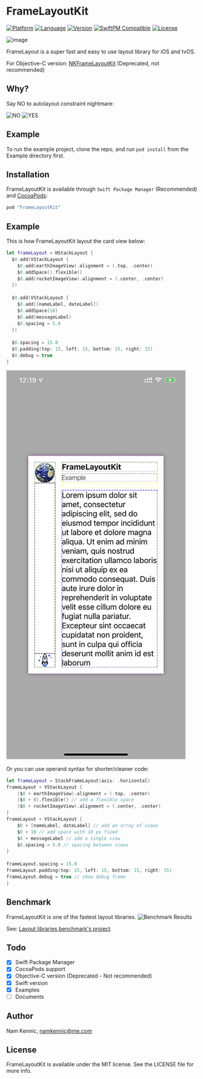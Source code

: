 # FrameLayoutKit

[![Platform](https://img.shields.io/cocoapods/p/FrameLayoutKit.svg?style=flat)](http://cocoapods.org/pods/FrameLayoutKit)
[![Language](http://img.shields.io/badge/language-Swift-brightgreen.svg?style=flat
)](https://developer.apple.com/swift)
[![Version](https://img.shields.io/cocoapods/v/FrameLayoutKit.svg?style=flat-square)](http://cocoapods.org/pods/FrameLayoutKit)
[![SwiftPM Compatible](https://img.shields.io/badge/Swift%20Package%20Manager-compatible-brightgreen.svg)](https://github.com/apple/swift-package-manager)
[![License](https://img.shields.io/cocoapods/l/FrameLayoutKit.svg?style=flat-square)](http://cocoapods.org/pods/FrameLayoutKit)

![image](https://github.com/kennic/FrameLayoutKit/blob/master/banner.jpg)

FrameLayout is a super fast and easy to use layout library for iOS and tvOS.

For Objective-C version: [NKFrameLayoutKit](http://github.com/kennic/NKFrameLayoutKit) (Deprecated, not recommended)

## Why?

Say NO to autolayout constraint nightmare:

![NO](https://github.com/kennic/FrameLayoutKit/blob/master/no_constraint.png)
![YES](https://github.com/kennic/FrameLayoutKit/blob/master/frameLayoutSyntax.png)


## Example

To run the example project, clone the repo, and run `pod install` from the Example directory first.

## Installation

FrameLayoutKit is available through `Swift Package Manager` (Recommended) and [CocoaPods](http://cocoapods.org):

```ruby
pod "FrameLayoutKit"
```

## Example
This is how FrameLayoutKit layout the card view below:

```swift
let frameLayout = HStackLayout {
  $0.add(VStackLayout {
    $0.add(earthImageView).alignment = (.top, .center)
    $0.addSpace().flexible()
    $0.add(rocketImageView).alignment = (.center, .center)
  })
		
  $0.add(VStackLayout {
    $0.add([nameLabel, dateLabel])
    $0.addSpace(10)
    $0.add(messageLabel)
    $0.spacing = 5.0
  })

  $0.spacing = 15.0
  $0.padding(top: 15, left: 15, bottom: 15, right: 15)
  $0.debug = true
}
```
![Hello World](/helloWorld.png "Hello World")

Or you can use operand syntax for shorter/cleaner code:

```swift
let frameLayout = StackFrameLayout(axis: .horizontal)
frameLayout + VStackLayout {
	($0 + earthImageView).alignment = (.top, .center)
	($0 + 0).flexible() // add a flexible space
	($0 + rocketImageView).alignment = (.center, .center)
}
frameLayout + VStackLayout {
	$0 + [nameLabel, dateLabel] // add an array of views
	$0 + 10 // add space with 10 px fixed
	$0 + messageLabel // add a single view
	$0.spacing = 5.0 // spacing between views
}

frameLayout.spacing = 15.0
frameLayout.padding(top: 15, left: 15, bottom: 15, right: 15)
frameLayout.debug = true // show debug frame
}
```

## Benchmark
FrameLayoutKit is one of the fastest layout libraries.
![Benchmark Results](/bechmark.png "Benchmark results")

See: [Layout libraries benchmark's project](https://github.com/layoutBox/LayoutFrameworkBenchmark)

## Todo

- [x] Swift Package Manager
- [x] CocoaPods support
- [x] Objective-C version (Deprecated - Not recommended)
- [x] Swift version
- [x] Examples
- [ ] Documents

## Author

Nam Kennic, namkennic@me.com

## License

FrameLayoutKit is available under the MIT license. See the LICENSE file for more info.
